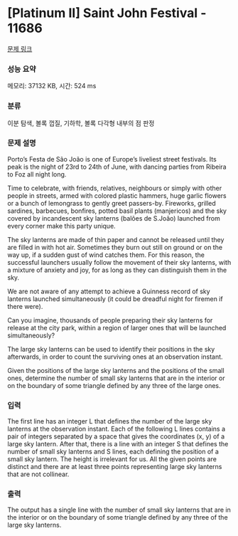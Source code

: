 # [Platinum II] Saint John Festival - 11686 

[문제 링크](https://www.acmicpc.net/problem/11686) 

### 성능 요약

메모리: 37132 KB, 시간: 524 ms

### 분류

이분 탐색, 볼록 껍질, 기하학, 볼록 다각형 내부의 점 판정

### 문제 설명

<p>Porto’s Festa de São João is one of Europe’s liveliest street festivals. Its peak is the night of 23rd to 24th of June, with dancing parties from Ribeira to Foz all night long.</p>

<p>Time to celebrate, with friends, relatives, neighbours or simply with other people in streets, armed with colored plastic hammers, huge garlic flowers or a bunch of lemongrass to gently greet passers-by. Fireworks, grilled sardines, barbecues, bonfires, potted basil plants (manjericos) and the sky covered by incandescent sky lanterns (balões de S.João) launched from every corner make this party unique.</p>

<p>The sky lanterns are made of thin paper and cannot be released until they are filled in with hot air. Sometimes they burn out still on ground or on the way up, if a sudden gust of wind catches them. For this reason, the successful launchers usually follow the movement of their sky lanterns, with a mixture of anxiety and joy, for as long as they can distinguish them in the sky.</p>

<p>We are not aware of any attempt to achieve a Guinness record of sky lanterns launched simultaneously (it could be dreadful night for firemen if there were).</p>

<p>Can you imagine, thousands of people preparing their sky lanterns for release at the city park, within a region of larger ones that will be launched simultaneously?</p>

<p>The large sky lanterns can be used to identify their positions in the sky afterwards, in order to count the surviving ones at an observation instant.</p>

<p>Given the positions of the large sky lanterns and the positions of the small ones, determine the number of small sky lanterns that are in the interior or on the boundary of some triangle defined by any three of the large ones.</p>

### 입력 

 <p>The first line has an integer L that defines the number of the large sky lanterns at the observation instant. Each of the following L lines contains a pair of integers separated by a space that gives the coordinates (x, y) of a large sky lantern. After that, there is a line with an integer S that defines the number of small sky lanterns and S lines, each defining the position of a small sky lantern. The height is irrelevant for us. All the given points are distinct and there are at least three points representing large sky lanterns that are not collinear.</p>

### 출력 

 <p>The output has a single line with the number of small sky lanterns that are in the interior or on the boundary of some triangle defined by any three of the large sky lanterns.</p>

